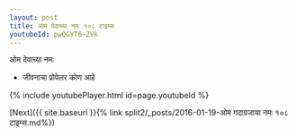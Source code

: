 ```yaml
---
layout: post
title: ओम देवाच्या नमः १०८ टाइम्स
youtubeId: pwQGYT6-ZVk
---
```

 
 
 ओम देवाच्या नमः  
 
 -  जीवनाचा प्रोपेलर कोण आहे 
 
  
 
  
 
 
 
 
 
 


{% include youtubePlayer.html id=page.youtubeId %}
 
[Next]({{ site.baseurl }}{% link  split2/_posts/2016-01-19-ओम गदाग्रजाया नमः १०८ टाइम्स.md%})
 
